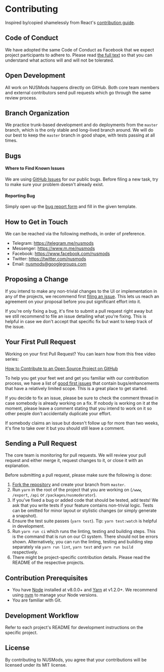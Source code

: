 # Contributing

Inspired by/copied shamelessly from React's [contribution guide](https://reactjs.org/docs/how-to-contribute.html).

## Code of Conduct

We have adopted the same Code of Conduct as Facebook that we expect project participants to adhere to. Please read [the full text](https://code.facebook.com/codeofconduct) so that you can understand what actions will and will not be tolerated.

## Open Development

All work on NUSMods happens directly on GitHub. Both core team members and external contributors send pull requests which go through the same review process.

## Branch Organization

We practice trunk-based development and do deployments from the `master` branch, which is the only stable and long-lived branch around. We will do our best to keep the `master` branch in good shape, with tests passing at all times.

## Bugs

#### Where to Find Known Issues

We are using [GitHub Issues](https://github.com/nusmodifications/nusmods/issues) for our public bugs. Before filing a new task, try to make sure your problem doesn't already exist.

#### Reporting Bug

Simply open up the [bug report form](https://github.com/nusmodifications/nusmods/issues/new?template=BUG_REPORT.md) and fill in the given template.

## How to Get in Touch

We can be reached via the following methods, in order of preference.

- Telegram: https://telegram.me/nusmods
- Messenger: https://www.m.me/nusmods
- Facebook: https://www.facebook.com/nusmods
- Twitter: https://twitter.com/nusmods
- Email: nusmods@googlegroups.com

## Proposing a Change

If you intend to make any non-trivial changes to the UI or implementation in any of the projects, we recommend first [filing an issue](https://github.com/nusmodifications/nusmods/issues/new?template=FEATURE_REQUEST.md). This lets us reach an agreement on your proposal before you put significant effort into it.

If you're only fixing a bug, it's fine to submit a pull request right away but we still recommend to file an issue detailing what you're fixing. This is helpful in case we don't accept that specific fix but want to keep track of the issue.

## Your First Pull Request

Working on your first Pull Request? You can learn how from this free video series:

[How to Contribute to an Open Source Project on GitHub](https://egghead.io/series/how-to-contribute-to-an-open-source-project-on-github)

To help you get your feet wet and get you familiar with our contribution process, we have a list of [good first issues](https://github.com/nusmodifications/nusmods/issues?q=is%3Aissue+is%3Aopen+label%3A%22good+first+issue%22) that contain bugs/enhancements that have a relatively limited scope. This is a great place to get started.

If you decide to fix an issue, please be sure to check the comment thread in case somebody is already working on a fix. If nobody is working on it at the moment, please leave a comment stating that you intend to work on it so other people don't accidentally duplicate your effort.

If somebody claims an issue but doesn't follow up for more than two weeks, it's fine to take over it but you should still leave a comment.

## Sending a Pull Request

The core team is monitoring for pull requests. We will review your pull request and either merge it, request changes to it, or close it with an explanation.

Before submitting a pull request, please make sure the following is done:

1. [Fork the repository](https://github.com/nusmodifications/nusmods) and create your branch from `master`.
1. Run `yarn` in the root of the project that you are working on (`/www`, `/export`, `/api` or `/packages/nusmoderator`).
1. If you've fixed a bug or added code that should be tested, add tests! We ask that you write tests if your feature contains non-trivial logic. Tests can be omitted for minor layout or stylistic changes (or simply generate a snapshot).
1. Ensure the test suite passes (`yarn test`). Tip: `yarn test:watch` is helpful in development.
1. Run `yarn run ci` which runs the linting, testing and building steps. This is the command that is run on our CI system. There should not be errors shown. Alternatively, you can run the linting, testing and building step separately via `yarn run lint`, `yarn test` and `yarn run build` respectively.
1. There might be project-specific contribution details. Please read the README of the respective projects.

## Contribution Prerequisites

- You have [Node](https://nodejs.org/) installed at v8.0.0+ and [Yarn](https://yarnpkg.com/en/) at v1.2.0+. We recommend using [nvm](https://github.com/creationix/nvm) to manage your Node versions.
- You are familiar with Git.

## Development Workflow

Refer to each project's README for development instructions on the specific project.

## License

By contributing to NUSMods, you agree that your contributions will be licensed under its MIT license.

